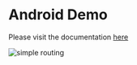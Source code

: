 # Android Demo

Please visit the documentation [here](../docs/android/index.md)

![simple routing](https://www.graphhopper.com/wp-content/uploads/2016/10/android-demo-screenshot-2.png)
